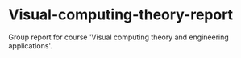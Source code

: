 # Visual-computing-theory-report
Group report for course 'Visual computing theory and engineering applications'.
